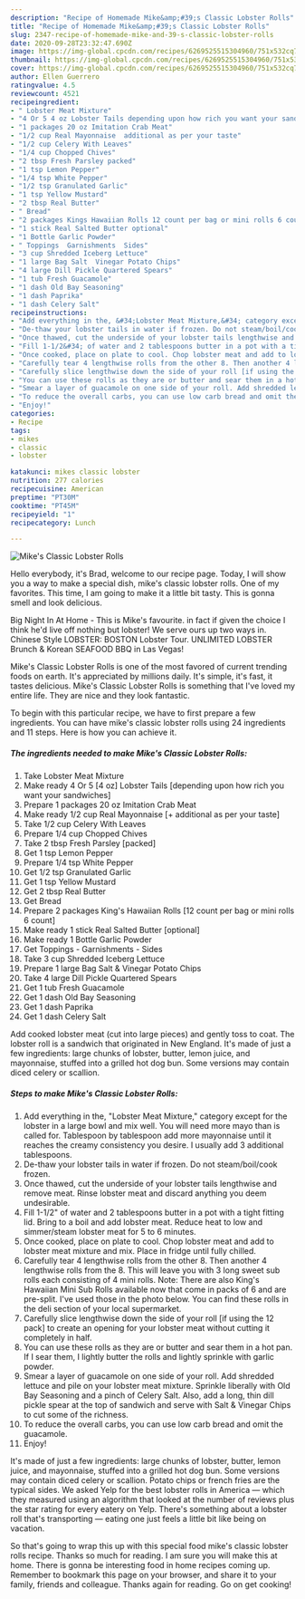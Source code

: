 ```yaml
---
description: "Recipe of Homemade Mike&amp;#39;s Classic Lobster Rolls"
title: "Recipe of Homemade Mike&amp;#39;s Classic Lobster Rolls"
slug: 2347-recipe-of-homemade-mike-and-39-s-classic-lobster-rolls
date: 2020-09-28T23:32:47.690Z
image: https://img-global.cpcdn.com/recipes/6269525515304960/751x532cq70/mikes-classic-lobster-rolls-recipe-main-photo.jpg
thumbnail: https://img-global.cpcdn.com/recipes/6269525515304960/751x532cq70/mikes-classic-lobster-rolls-recipe-main-photo.jpg
cover: https://img-global.cpcdn.com/recipes/6269525515304960/751x532cq70/mikes-classic-lobster-rolls-recipe-main-photo.jpg
author: Ellen Guerrero
ratingvalue: 4.5
reviewcount: 4521
recipeingredient:
- " Lobster Meat Mixture"
- "4 Or 5 4 oz Lobster Tails depending upon how rich you want your sandwiches"
- "1 packages 20 oz Imitation Crab Meat"
- "1/2 cup Real Mayonnaise  additional as per your taste"
- "1/2 cup Celery With Leaves"
- "1/4 cup Chopped Chives"
- "2 tbsp Fresh Parsley packed"
- "1 tsp Lemon Pepper"
- "1/4 tsp White Pepper"
- "1/2 tsp Granulated Garlic"
- "1 tsp Yellow Mustard"
- "2 tbsp Real Butter"
- " Bread"
- "2 packages Kings Hawaiian Rolls 12 count per bag or mini rolls 6 count"
- "1 stick Real Salted Butter optional"
- "1 Bottle Garlic Powder"
- " Toppings  Garnishments  Sides"
- "3 cup Shredded Iceberg Lettuce"
- "1 large Bag Salt  Vinegar Potato Chips"
- "4 large Dill Pickle Quartered Spears"
- "1 tub Fresh Guacamole"
- "1 dash Old Bay Seasoning"
- "1 dash Paprika"
- "1 dash Celery Salt"
recipeinstructions:
- "Add everything in the, &#34;Lobster Meat Mixture,&#34; category except for the lobster in a large bowl and mix well. You will need more mayo than is called for. Tablespoon by tablespoon add more mayonnaise until it reaches the creamy consistency you desire. I usually add 3 additional tablespoons."
- "De-thaw your lobster tails in water if frozen. Do not steam/boil/cook frozen."
- "Once thawed, cut the underside of your lobster tails lengthwise and remove meat. Rinse lobster meat and discard anything you deem undesirable."
- "Fill 1-1/2&#34; of water and 2 tablespoons butter in a pot with a tight fitting lid. Bring to a boil and add lobster meat. Reduce heat to low and simmer/steam lobster meat for 5 to 6 minutes."
- "Once cooked, place on plate to cool. Chop lobster meat and add to lobster meat mixture and mix. Place in fridge until fully chilled."
- "Carefully tear 4 lengthwise rolls from the other 8. Then another 4 lengthwise rolls from the 8. This will leave you with 3 long sweet sub rolls each consisting of 4 mini rolls. Note: There are also King&#39;s Hawaiian Mini Sub Rolls available now that come in packs of 6 and are pre-split. I&#39;ve used those in the photo below. You can find these rolls in the deli section of your local supermarket."
- "Carefully slice lengthwise down the side of your roll [if using the 12 pack] to create an opening for your lobster meat without cutting it completely in half."
- "You can use these rolls as they are or butter and sear them in a hot pan. If I sear them, I lightly butter the rolls and lightly sprinkle with garlic powder."
- "Smear a layer of guacamole on one side of your roll. Add shredded lettuce and pile on your lobster meat mixture. Sprinkle liberally with Old Bay Seasoning and a pinch of Celery Salt. Also, add a long, thin dill pickle spear at the top of sandwich and serve with Salt &amp; Vinegar Chips to cut some of the richness."
- "To reduce the overall carbs, you can use low carb bread and omit the guacamole."
- "Enjoy!"
categories:
- Recipe
tags:
- mikes
- classic
- lobster

katakunci: mikes classic lobster 
nutrition: 277 calories
recipecuisine: American
preptime: "PT30M"
cooktime: "PT45M"
recipeyield: "1"
recipecategory: Lunch

---
```



![Mike&#39;s Classic Lobster Rolls](https://img-global.cpcdn.com/recipes/6269525515304960/751x532cq70/mikes-classic-lobster-rolls-recipe-main-photo.jpg)

Hello everybody, it's Brad, welcome to our recipe page. Today, I will show you a way to make a special dish, mike&#39;s classic lobster rolls. One of my favorites. This time, I am going to make it a little bit tasty. This is gonna smell and look delicious.

Big Night In At Home - This is Mike&#39;s favourite. in fact if given the choice I think he&#39;d live off nothing but lobster! We serve ours up two ways in. Chinese Style LOBSTER: BOSTON Lobster Tour. UNLIMITED LOBSTER Brunch &amp; Korean SEAFOOD BBQ in Las Vegas!

Mike&#39;s Classic Lobster Rolls is one of the most favored of current trending foods on earth. It's appreciated by millions daily. It's simple, it's fast, it tastes delicious. Mike&#39;s Classic Lobster Rolls is something that I've loved my entire life. They are nice and they look fantastic.


To begin with this particular recipe, we have to first prepare a few ingredients. You can have mike&#39;s classic lobster rolls using 24 ingredients and 11 steps. Here is how you can achieve it.

<!--inarticleads1-->

##### The ingredients needed to make Mike&#39;s Classic Lobster Rolls:

1. Take  Lobster Meat Mixture
1. Make ready 4 Or 5 [4 oz] Lobster Tails [depending upon how rich you want your sandwiches]
1. Prepare 1 packages 20 oz Imitation Crab Meat
1. Make ready 1/2 cup Real Mayonnaise [+ additional as per your taste]
1. Take 1/2 cup Celery With Leaves
1. Prepare 1/4 cup Chopped Chives
1. Take 2 tbsp Fresh Parsley [packed]
1. Get 1 tsp Lemon Pepper
1. Prepare 1/4 tsp White Pepper
1. Get 1/2 tsp Granulated Garlic
1. Get 1 tsp Yellow Mustard
1. Get 2 tbsp Real Butter
1. Get  Bread
1. Prepare 2 packages King&#39;s Hawaiian Rolls [12 count per bag or mini rolls 6 count]
1. Make ready 1 stick Real Salted Butter [optional]
1. Make ready 1 Bottle Garlic Powder
1. Get  Toppings - Garnishments - Sides
1. Take 3 cup Shredded Iceberg Lettuce
1. Prepare 1 large Bag Salt &amp; Vinegar Potato Chips
1. Take 4 large Dill Pickle Quartered Spears
1. Get 1 tub Fresh Guacamole
1. Get 1 dash Old Bay Seasoning
1. Get 1 dash Paprika
1. Get 1 dash Celery Salt


Add cooked lobster meat (cut into large pieces) and gently toss to coat. The lobster roll is a sandwich that originated in New England. It&#39;s made of just a few ingredients: large chunks of lobster, butter, lemon juice, and mayonnaise, stuffed into a grilled hot dog bun. Some versions may contain diced celery or scallion. 

<!--inarticleads2-->

##### Steps to make Mike&#39;s Classic Lobster Rolls:

1. Add everything in the, &#34;Lobster Meat Mixture,&#34; category except for the lobster in a large bowl and mix well. You will need more mayo than is called for. Tablespoon by tablespoon add more mayonnaise until it reaches the creamy consistency you desire. I usually add 3 additional tablespoons.
1. De-thaw your lobster tails in water if frozen. Do not steam/boil/cook frozen.
1. Once thawed, cut the underside of your lobster tails lengthwise and remove meat. Rinse lobster meat and discard anything you deem undesirable.
1. Fill 1-1/2&#34; of water and 2 tablespoons butter in a pot with a tight fitting lid. Bring to a boil and add lobster meat. Reduce heat to low and simmer/steam lobster meat for 5 to 6 minutes.
1. Once cooked, place on plate to cool. Chop lobster meat and add to lobster meat mixture and mix. Place in fridge until fully chilled.
1. Carefully tear 4 lengthwise rolls from the other 8. Then another 4 lengthwise rolls from the 8. This will leave you with 3 long sweet sub rolls each consisting of 4 mini rolls. Note: There are also King&#39;s Hawaiian Mini Sub Rolls available now that come in packs of 6 and are pre-split. I&#39;ve used those in the photo below. You can find these rolls in the deli section of your local supermarket.
1. Carefully slice lengthwise down the side of your roll [if using the 12 pack] to create an opening for your lobster meat without cutting it completely in half.
1. You can use these rolls as they are or butter and sear them in a hot pan. If I sear them, I lightly butter the rolls and lightly sprinkle with garlic powder.
1. Smear a layer of guacamole on one side of your roll. Add shredded lettuce and pile on your lobster meat mixture. Sprinkle liberally with Old Bay Seasoning and a pinch of Celery Salt. Also, add a long, thin dill pickle spear at the top of sandwich and serve with Salt &amp; Vinegar Chips to cut some of the richness.
1. To reduce the overall carbs, you can use low carb bread and omit the guacamole.
1. Enjoy!


It&#39;s made of just a few ingredients: large chunks of lobster, butter, lemon juice, and mayonnaise, stuffed into a grilled hot dog bun. Some versions may contain diced celery or scallion. Potato chips or french fries are the typical sides. We asked Yelp for the best lobster rolls in America — which they measured using an algorithm that looked at the number of reviews plus the star rating for every eatery on Yelp. There&#39;s something about a lobster roll that&#39;s transporting — eating one just feels a little bit like being on vacation. 

So that's going to wrap this up with this special food mike&#39;s classic lobster rolls recipe. Thanks so much for reading. I am sure you will make this at home. There is gonna be interesting food in home recipes coming up. Remember to bookmark this page on your browser, and share it to your family, friends and colleague. Thanks again for reading. Go on get cooking!
